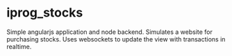 # iprog_stocks

Simple angularjs application and node backend. Simulates a website for purchasing stocks. Uses websockets to update the view
with transactions in realtime.
